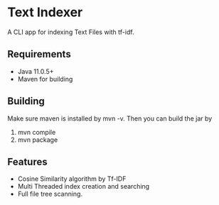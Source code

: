 # Text Indexer
A CLI app for indexing Text Files with tf-idf.

## Requirements
* Java 11.0.5+
* Maven for building

## Building 
Make sure maven is installed by mvn -v. Then you can build the jar by 
1. mvn compile
2. mvn package


## Features
* Cosine Similarity algorithm by Tf-IDF
* Multi Threaded index creation and searching
* Full file tree scanning.



